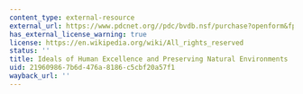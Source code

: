 ```yaml
---
content_type: external-resource
external_url: https://www.pdcnet.org//pdc/bvdb.nsf/purchase?openform&fp=enviroethics&id=enviroethics_1983_0005_0003_0211_0224&onlyautologin=true
has_external_license_warning: true
license: https://en.wikipedia.org/wiki/All_rights_reserved
status: ''
title: Ideals of Human Excellence and Preserving Natural Environments
uid: 21960986-7b6d-476a-8186-c5cbf20a57f1
wayback_url: ''
---
```

